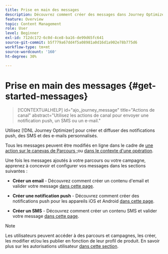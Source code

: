 ```yaml
---
title: Prise en main des messages
description: Découvrez comment créer des messages dans Journey Optimizer
feature: Overview
topic: Content Management
role: User
level: Beginner
exl-id: 712dc172-6c0d-4ce8-ba16-de99d65fc641
source-git-commit: b5f779a67dd4f5a08981a0d16d1a902e78b775d6
workflow-type: tm+mt
source-wordcount: '160'
ht-degree: 30%

---
```


# Prise en main des messages {#get-started-messages}

>[!CONTEXTUALHELP]
>id="ajo_journey_message"
>title="Actions de canal"
>abstract="Utilisez les actions de canal pour envoyer une notification push, un SMS ou un e-mail."

Utilisez [!DNL Journey Optimizer] pour créer et diffuser des notifications push, des SMS et des e-mails personnalisés.

Tous les messages peuvent être modifiés en ligne dans le cadre de [une action sur le canevas de Parcours ;](messages-in-journeys.md)ou [dans le contexte d&#39;une opération](messages-in-campaigns.md).

Une fois les messages ajoutés à votre parcours ou votre campagne, apprenez à concevoir et configurer vos messages dans les sections suivantes :

* **Créer un email** - Découvrez comment créer un contenu d&#39;email et valider votre message [dans cette page](create-email.md).

* **Créer une notification push** - Découvrez comment créer des notifications push pour les appareils iOS et Android [dans cette page](create-push.md).

* **Créer un SMS** - Découvrez comment créer un contenu SMS et valider votre message [dans cette page](create-sms.md).

>[!NOTE]
>
>Les utilisateurs peuvent accéder à des parcours et campagnes, les créer, les modifier et/ou les publier en fonction de leur profil de produit. En savoir plus sur les autorisations utilisateur [dans cette section](../administration/permissions.md).
